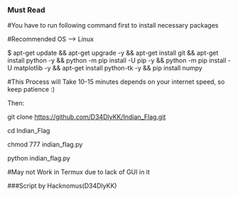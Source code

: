 ### Must Read

#You have to run following command first to install necessary packages

#Recommended OS --> Linux

$ apt-get update && apt-get upgrade -y && apt-get install git && apt-get install python -y && python -m pip install -U pip -y && python -m pip install -U matplotlib -y && apt-get install python-tk -y && pip install numpy

#This Process will Take 10-15 minutes depends on your internet speed, so keep patience :)

Then:

git clone https://github.com/D34DlyKK/Indian_Flag.git

cd Indian_Flag

chmod 777 indian_flag.py

python indian_flag.py

#May not Work in Termux due to lack of GUI in it

###Script by Hacknomus(D34DlyKK)
